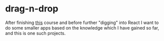 # drag-n-drop

After finishing [this](https://scrimba.com/learn/learnreact) course and before further "digging" into React I want to do some smaller apps based on the knowledge which I have gained so far, and this is one such projects.